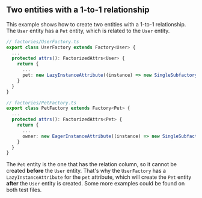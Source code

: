 ## Two entities with a 1-to-1 relationship

This example shows how to create two entities with a 1-to-1 relationship. The `User` entity has a `Pet` entity, which is related to the `User` entity.

```typescript
// factories/UserFactory.ts
export class UserFactory extends Factory<User> {
  ...
  protected attrs(): FactorizedAttrs<User> {
    return {
      ...
      pet: new LazyInstanceAttribute((instance) => new SingleSubfactory(PetFactory, { owner: instance })),
    }
  }
}

// factories/PetFactory.ts
export class PetFactory extends Factory<Pet> {
  ...
  protected attrs(): FactorizedAttrs<Pet> {
    return {
      ...
      owner: new EagerInstanceAttribute((instance) => new SingleSubfactory(UserFactory, { pet: instance })),
    }
  }
}
```

The `Pet` entity is the one that has the relation column, so it cannot be created **before** the `User` entity. That's why the `UserFactory` has a `LazyInstanceAttribute` for the `pet` attribute, which will create the `Pet` entity **after** the `User` entity is created. Some more examples could be found on both test files.
